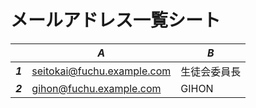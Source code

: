 # メールアドレス一覧シート

| | *A*                          | *B*            | 
|-| -------------------------- | ------------ | 
|***1***| seitokai@fuchu.example.com | 生徒会委員長 | 
|***2***| gihon@fuchu.example.com    | GIHON        | 
